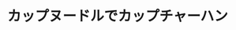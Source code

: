 ---
id: 011
title: "カップヌードルでカップチャーハン"
date_cooked: 1999-01-01
image: /images/cooklog/011-kappu-nuudoru-de-kappu-chaahan.jpg
tags: []
cook_logs:
  - date: 1999-01-01
    rating: 0
    notes: >
      aaa
    image: /images/cooklog/011-kappu-nuudoru-de-kappu-chaahan.jpg
---